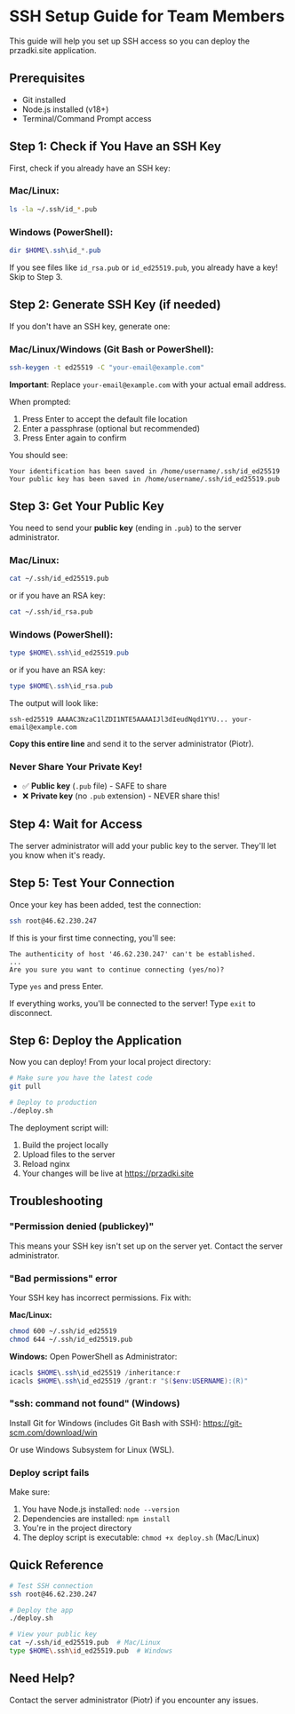 # SSH Setup Guide for Team Members

This guide will help you set up SSH access so you can deploy the przadki.site application.

## Prerequisites

- Git installed
- Node.js installed (v18+)
- Terminal/Command Prompt access

## Step 1: Check if You Have an SSH Key

First, check if you already have an SSH key:

### Mac/Linux:
```bash
ls -la ~/.ssh/id_*.pub
```

### Windows (PowerShell):
```powershell
dir $HOME\.ssh\id_*.pub
```

If you see files like `id_rsa.pub` or `id_ed25519.pub`, you already have a key! Skip to Step 3.

## Step 2: Generate SSH Key (if needed)

If you don't have an SSH key, generate one:

### Mac/Linux/Windows (Git Bash or PowerShell):
```bash
ssh-keygen -t ed25519 -C "your-email@example.com"
```

**Important**: Replace `your-email@example.com` with your actual email address.

When prompted:
1. Press Enter to accept the default file location
2. Enter a passphrase (optional but recommended)
3. Press Enter again to confirm

You should see:
```
Your identification has been saved in /home/username/.ssh/id_ed25519
Your public key has been saved in /home/username/.ssh/id_ed25519.pub
```

## Step 3: Get Your Public Key

You need to send your **public key** (ending in `.pub`) to the server administrator.

### Mac/Linux:
```bash
cat ~/.ssh/id_ed25519.pub
```

or if you have an RSA key:
```bash
cat ~/.ssh/id_rsa.pub
```

### Windows (PowerShell):
```powershell
type $HOME\.ssh\id_ed25519.pub
```

or if you have an RSA key:
```powershell
type $HOME\.ssh\id_rsa.pub
```

The output will look like:
```
ssh-ed25519 AAAAC3NzaC1lZDI1NTE5AAAAIJl3dIeudNqd1YYU... your-email@example.com
```

**Copy this entire line** and send it to the server administrator (Piotr).

### Never Share Your Private Key!

- ✅ **Public key** (`.pub` file) - SAFE to share
- ❌ **Private key** (no `.pub` extension) - NEVER share this!

## Step 4: Wait for Access

The server administrator will add your public key to the server. They'll let you know when it's ready.

## Step 5: Test Your Connection

Once your key has been added, test the connection:

```bash
ssh root@46.62.230.247
```

If this is your first time connecting, you'll see:
```
The authenticity of host '46.62.230.247' can't be established.
...
Are you sure you want to continue connecting (yes/no)?
```

Type `yes` and press Enter.

If everything works, you'll be connected to the server! Type `exit` to disconnect.

## Step 6: Deploy the Application

Now you can deploy! From your local project directory:

```bash
# Make sure you have the latest code
git pull

# Deploy to production
./deploy.sh
```

The deployment script will:
1. Build the project locally
2. Upload files to the server
3. Reload nginx
4. Your changes will be live at https://przadki.site

## Troubleshooting

### "Permission denied (publickey)"

This means your SSH key isn't set up on the server yet. Contact the server administrator.

### "Bad permissions" error

Your SSH key has incorrect permissions. Fix with:

**Mac/Linux:**
```bash
chmod 600 ~/.ssh/id_ed25519
chmod 644 ~/.ssh/id_ed25519.pub
```

**Windows:**
Open PowerShell as Administrator:
```powershell
icacls $HOME\.ssh\id_ed25519 /inheritance:r
icacls $HOME\.ssh\id_ed25519 /grant:r "$($env:USERNAME):(R)"
```

### "ssh: command not found" (Windows)

Install Git for Windows (includes Git Bash with SSH): https://git-scm.com/download/win

Or use Windows Subsystem for Linux (WSL).

### Deploy script fails

Make sure:
1. You have Node.js installed: `node --version`
2. Dependencies are installed: `npm install`
3. You're in the project directory
4. The deploy script is executable: `chmod +x deploy.sh` (Mac/Linux)

## Quick Reference

```bash
# Test SSH connection
ssh root@46.62.230.247

# Deploy the app
./deploy.sh

# View your public key
cat ~/.ssh/id_ed25519.pub  # Mac/Linux
type $HOME\.ssh\id_ed25519.pub  # Windows
```

## Need Help?

Contact the server administrator (Piotr) if you encounter any issues.

